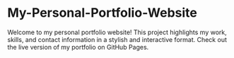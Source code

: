 # My-Personal-Portfolio-Website

Welcome to my personal portfolio website! This project highlights my work, skills, and contact information in a stylish and interactive format. Check out the live version of my portfolio on GitHub Pages.
